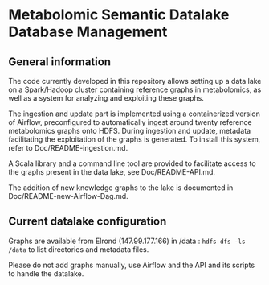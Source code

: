 # Metabolomic Semantic Datalake Database Management 

## General information
The code currently developed in this repository allows setting up a data lake on a Spark/Hadoop cluster containing reference graphs in metabolomics, as well as a system for analyzing and exploiting these graphs.

The ingestion and update part is implemented using a containerized version of Airflow, preconfigured to automatically ingest around twenty reference metabolomics graphs onto HDFS. During ingestion and update, metadata facilitating the exploitation of the graphs is generated. To install this system, refer to Doc/README-ingestion.md.

A Scala library and a command line tool are provided to facilitate access to the graphs present in the data lake, see Doc/README-API.md.

The addition of new knowledge graphs to the lake is documented in Doc/README-new-Airflow-Dag.md.

## Current datalake configuration

Graphs are available from Elrond (147.99.177.166) in /data :
```hdfs dfs -ls /data``` to list directories and metadata files.

Please do not add graphs manually, use Airflow and the API and its scripts to handle the datalake.
